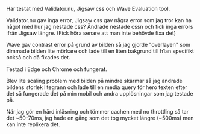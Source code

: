 Har testat med Validator.nu, Jigsaw css och Wave Evaluation tool. 

Validator.nu gav inga error, Jigsaw css gav några error som jag tror kan ha något med hur jag nestade css?
Ändrade nestade cssn och fick inga errors ifrån Jigsaw längre. (Fick höra senare att man inte behövde fixa det)

Wave gav contrast error på grund av bilden så jag gjorde "overlayen" som dimmade bilden lite mörkare och lade till en liten bakgrund till h1an specifikt också och då fixades det.

Testad i Edge och Chrome och fungerat.

Blev lite scaling problem med bilden på mindre skärmar så jag ändrade bildens storlek litegrann och lade till en media query för hero texten efter det så fungerade det på min mobil och andra upplösningar som jag testade på. 

När jag gör en hård inläsning och tömmer cachen med no throttling så tar det ~50-70ms, jag hade en gång som det tog mycket längre (~500ms) men kan inte replikera det. 
